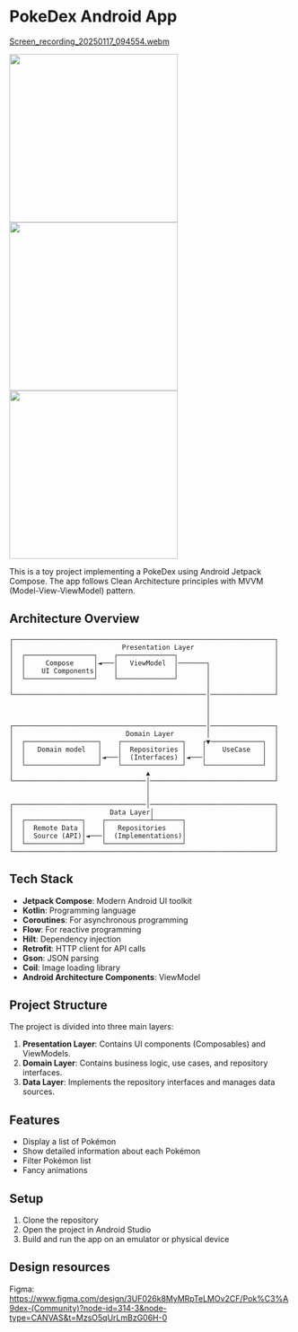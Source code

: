# PokeDex Android App
[Screen_recording_20250117_094554.webm](https://github.com/user-attachments/assets/6fd3dd81-8f22-4dd7-81e6-af681f8857de)

<img src="https://github.com/user-attachments/assets/22a510f0-7e90-4d54-8cbe-de49070d1ae6" width="300">
<img src="https://github.com/user-attachments/assets/31897a7e-1f8a-4da9-a71e-dec7f700dc2e" width="300">
<img src="https://github.com/user-attachments/assets/2df0a208-3ba1-4509-9fbf-0d18bac7624a" width="300">

This is a toy project implementing a PokeDex using Android Jetpack Compose. The app follows Clean Architecture principles with MVVM (Model-View-ViewModel) pattern.

## Architecture Overview
```
┌─────────────────────────────────────────────────────────────────┐
│                           Presentation Layer                    │
│  ┌─────────────────┐    ┌──────────────┐                        │
│  │     Compose     │◄───│   ViewModel  │───────┐                │
│  │    UI Components│    │              │       │                │
│  └─────────────────┘    └──────────────┘       │                │
│                                                │                │
└────────────────────────────────────────────────│────────────────┘
                                                 │
                                                 │
                                                 │
┌────────────────────────────────────────────────│────────────────┐
│                            Domain Layer        │                │
│  ┌──────────────────┐    ┌───────────────┐    ┌▼─────────────┐  │
│  │   Domain model   │    │  Repositories │    │    UseCase   │  │
│  │                  │◄───│  (Interfaces) │◄───│              │  │
│  └──────────────────┘    └───────────────┘    └──────────────┘  │
│                                 ▲                               │
└─────────────────────────────────│───────────────────────────────┘
                                  │
                                  │
┌─────────────────────────────────│───────────────────────────────┐
│                        Data Layer│                              │
│  ┌──────────────┐    ┌───────────┴───────┐                      │
│  │  Remote Data │    │   Repositories    │                      │
│  │  Source (API)│◄───│  (Implementations)│                      │
│  └──────────────┘    └───────────────────┘                      │
└─────────────────────────────────────────────────────────────────┘
```
## Tech Stack

- **Jetpack Compose**: Modern Android UI toolkit
- **Kotlin**: Programming language
- **Coroutines**: For asynchronous programming
- **Flow**: For reactive programming
- **Hilt**: Dependency injection
- **Retrofit**: HTTP client for API calls
- **Gson**: JSON parsing
- **Coil**: Image loading library
- **Android Architecture Components**: ViewModel

## Project Structure

The project is divided into three main layers:

1. **Presentation Layer**: Contains UI components (Composables) and ViewModels.
2. **Domain Layer**: Contains business logic, use cases, and repository interfaces.
3. **Data Layer**: Implements the repository interfaces and manages data sources.

## Features

- Display a list of Pokémon
- Show detailed information about each Pokémon
- Filter Pokémon list
- Fancy animations

## Setup

1. Clone the repository
2. Open the project in Android Studio
3. Build and run the app on an emulator or physical device

## Design resources
Figma: https://www.figma.com/design/3UF026k8MyMRpTeLMOv2CF/Pok%C3%A9dex-(Community)?node-id=314-3&node-type=CANVAS&t=MzsO5qUrLmBzG06H-0
